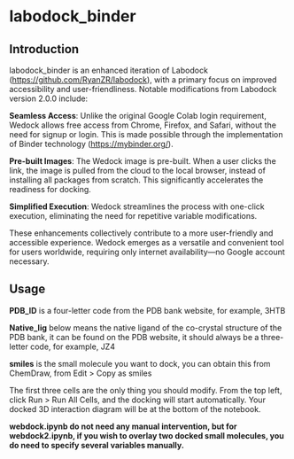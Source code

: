 # labodock_binder
## Introduction
labodock_binder is an enhanced iteration of Labodock (https://github.com/RyanZR/labodock), with a primary focus on improved accessibility and user-friendliness. Notable modifications from Labodock version 2.0.0 include:

**Seamless Access**: Unlike the original Google Colab login requirement, Wedock allows free access from Chrome, Firefox, and Safari, without the need for signup or login. This is made possible through the implementation of Binder technology (https://mybinder.org/).

**Pre-built Images**: The Wedock image is pre-built. When a user clicks the link, the image is pulled from the cloud to the local browser, instead of installing all packages from scratch. This significantly accelerates the readiness for docking.

**Simplified Execution**: Wedock streamlines the process with one-click execution, eliminating the need for repetitive variable modifications.

These enhancements collectively contribute to a more user-friendly and accessible experience. Wedock emerges as a versatile and convenient tool for users worldwide, requiring only internet availability—no Google account necessary.

## Usage
**PDB_ID** is a four-letter code from the PDB bank website, for example, 3HTB

**Native_lig** below means the native ligand of the co-crystal structure of the PDB bank, it can be found on the PDB website, it should always be a three-letter code, for example, JZ4

**smiles** is the small molecule you want to dock, you can obtain this from ChemDraw, from Edit > Copy as smiles

The first three cells are the only thing you should modify. From the top left, click Run > Run All Cells, and the docking will start automatically. Your docked 3D interaction diagram will be at the bottom of the notebook.

**webdock.ipynb do not need any manual intervention, but for webdock2.ipynb, if you wish to overlay two docked small molecules, you do need to specify several variables manually.**
